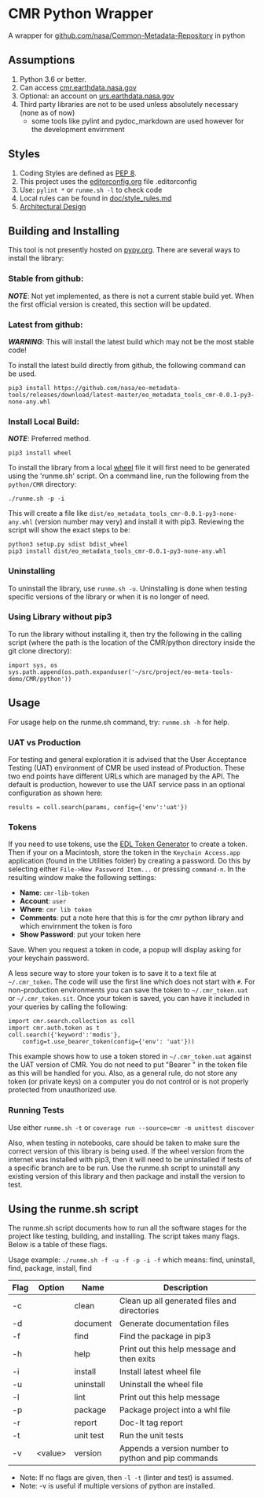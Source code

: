 # CMR Python Wrapper

A wrapper for [github.com/nasa/Common-Metadata-Repository][git_cmr] in python

## Assumptions

1. Python 3.6 or better.
2. Can access [cmr.earthdata.nasa.gov][cmr]
3. Optional: an account on [urs.earthdata.nasa.gov][edl]
4. Third party libraries are not to be used unless absolutely necessary (none as of now)
    * some tools like pylint and pydoc_markdown are used however for the development envirnment

## Styles

1. Coding Styles are defined as [PEP 8][pep8].
2. This project uses the [editorconfig.org][econfig] file .editorconfig 
3. Use: `pylint *` or `runme.sh -l` to check code
4. Local rules can be found in [doc/style_rules.md](doc/style_rules.md)
5. [Architectural Design](design.md)

## Building and Installing

This tool is not presently hosted on [pypy.org][pypi]. There are several ways to install the library:

### Stable from github:

***NOTE***: Not yet implemented, as there is not a current stable build yet. When the first official version is created, this section will be updated.

### Latest from github:

***WARNING***: This will install the latest build which may not be the most stable code!

To install the latest build directly from github, the following command can be used. 

    pip3 install https://github.com/nasa/eo-metadata-tools/releases/download/latest-master/eo_metadata_tools_cmr-0.0.1-py3-none-any.whl

### Install Local Build:

***NOTE***: Preferred method.

    pip3 install wheel

To install the library from a local [wheel][wheel] file it will first need to be generated using the 'runme.sh' script. On a command line, run the following from the `python/CMR` directory:

    ./runme.sh -p -i

This will create a file like `dist/eo_metadata_tools_cmr-0.0.1-py3-none-any.whl` (version number may very) and install it with pip3. Reviewing the script will show the exact steps to be:
    
    python3 setup.py sdist bdist_wheel
    pip3 install dist/eo_metadata_tools_cmr-0.0.1-py3-none-any.whl

### Uninstalling
To uninstall the library, use `runme.sh -u`. Uninstalling is done when testing specific versions of the library or when it is no longer of need.

### Using Library without pip3

To run the library without installing it, then try the following in the calling script (where the path is the location of the CMR/python directory inside the git clone directory):

    import sys, os
    sys.path.append(os.path.expanduser('~/src/project/eo-meta-tools-demo/CMR/python'))

## Usage

For usage help on the runme.sh command, try: `runme.sh -h` for help.

### UAT vs Production

For testing and general exploration it is advised that the User Acceptance Testing (UAT) environment of CMR be used instead of Production. These two end points have different URLs which are managed by the API. The default is production, however to use the UAT service pass in an optional configuration as shown here:

    results = coll.search(params, config={'env':'uat'})

### Tokens
If you need to use tokens, use the [EDL Token Generator](https://urs.earthdata.nasa.gov/user_tokens) to create a token. Then if your on a Macintosh, store the token in the `Keychain Access.app` application (found in the Utilities folder) by creating a password. Do this by selecting either `File->New Password Item...` or pressing `command-n`. In the resulting window make the following settings:

* **Name**: `cmr-lib-token`
* **Account**: `user`
* **Where**: `cmr lib token`
* **Comments**: put a note here that this is for the cmr python library and which envirnment the token is foro
* **Show Password**: put your token here

Save. When you request a token in code, a popup will display asking for your keychain password.

A less secure way to store your token is to save it to a text file at `~/.cmr_token`. The code will use the first line which does not start with `#`. For non-production environments you can save the token to `~/.cmr_token.uat` or `~/.cmr_token.sit`. Once your token is saved, you can have it included in your queries by calling the following:

    import cmr.search.collection as coll
    import cmr.auth.token as t
    coll.search({'keyword':'modis'},
        config=t.use_bearer_token(config={'env': 'uat'}))

This example shows how to use a token stored in `~/.cmr_token.uat` against the UAT version of CMR. You do not need to put "Bearer " in the token file as this will be handled for you. Also, as a general rule, do not store any token (or private keys) on a computer you do not control or is not properly protected from unauthorized use.
 
### Running Tests
Use either `runme.sh -t` or `coverage run --source=cmr -m unittest discover`

Also, when testing in notebooks, care should be taken to make sure the correct
version of this library is being used. If the wheel version from the internet 
was installed with pip3, then it will need to be uninstalled if tests of a 
specific branch are to be run. Use the runme.sh script to uninstall any existing 
version of this library and then package and install the version to test.

## Using the runme.sh script
The runme.sh script documents how to run all the software stages for the project like testing, building, and installing. The script takes many flags. Below is a table of these flags.

Usage example: `./runme.sh -f -u -f -p -i -f` which means:
find, uninstall, find, package, install, find

| Flag | Option   | Name      | Description |
| ---- | -------- | --------- | -------------------------------------------- |
| -c   |          | clean     | Clean up all generated files and directories
| -d   |          | document  | Generate documentation files
| -f   |          | find      | Find the package in pip3
| -h   |          | help      | Print out this help message and then exits
| -i   |          | install   | Install latest wheel file
| -u   |          | uninstall | Uninstall the wheel file
| -l   |          | lint      | Print out this help message
| -p   |          | package   | Package project into a whl file
| -r   |          | report    | Doc-It tag report
| -t   |          | unit test | Run the unit tests
| -v   | \<value> | version   | Appends a version number to python and pip commands

* Note: If no flags are given, then `-l -t` (linter and test) is assumed.
* Note: -v is useful if multiple versions of python are installed.

[pep8]: https://www.python.org/dev/peps/pep-0008/ "Python coding standard"
[cmr]: https://cmr.earthdata.nasa.gov/ "CMR API"
[git_cmr]: https://github.com/nasa/Common-Metadata-Repository/ "CMR GitHub Repository"
[edl]: https://urs.earthdata.nasa.gov/ "Earth Data Login"
[econfig]: https://editorconfig.org/ "Editor Config Definition"
[pypi]: https://pypi.org "Python Package Index"
[wheel]: https://pypi.org/project/wheel/0.25.0/ "What is a Wheel file?"
